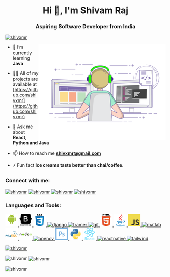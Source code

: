 <h1 align="center">Hi 👋, I'm Shivam Raj</h1>
<h3 align="center">Aspiring Software Developer from India</h3>


<!-- <p align="left"> <img src="https://komarev.com/ghpvc/?username=shivxmr&label=Profile%20views&color=0e75b6&style=flat" alt="shivxmr" /> </p> -->

<p align="left"> <a href="https://twitter.com/shivxmr" target="blank"><img src="https://img.shields.io/twitter/follow/shivxmr?logo=twitter&style=for-the-badge" alt="shivxmr" /></a> </p>
<img align="right" alt="coding" width="400" src="https://github.com/shivxmr/shivxmr/blob/main/img.gif">


- 🌱 I’m currently learning **Java**

- 👨‍💻 All of my projects are available at [https://github.com/shivxmr](https://github.com/shivxmr)

- 💬 Ask me about **React, Python and Java**

- 📫 How to reach me **shivxmr@gmail.com**

- ⚡ Fun fact **Ice creams taste better than chai/coffee.**


<h3 align="left">Connect with me:</h3>
<p align="left">
<a href="https://twitter.com/shivxmr" target="blank"><img align="center" src="https://raw.githubusercontent.com/rahuldkjain/github-profile-readme-generator/master/src/images/icons/Social/twitter.svg" alt="shivxmr" height="30" width="40" /></a>
<a href="https://linkedin.com/in/shivxmr" target="blank"><img align="center" src="https://raw.githubusercontent.com/rahuldkjain/github-profile-readme-generator/master/src/images/icons/Social/linked-in-alt.svg" alt="shivxmr" height="30" width="40" /></a>
<a href="https://instagram.com/shivxmr" target="blank"><img align="center" src="https://raw.githubusercontent.com/rahuldkjain/github-profile-readme-generator/master/src/images/icons/Social/instagram.svg" alt="shivxmr" height="30" width="40" /></a>
<a href="https://www.leetcode.com/shivxmr" target="blank"><img align="center" src="https://raw.githubusercontent.com/rahuldkjain/github-profile-readme-generator/master/src/images/icons/Social/leet-code.svg" alt="shivxmr" height="30" width="40" /></a>
</p>



<h3 align="left">Languages and Tools:</h3>
<p align="left"> <a href="https://developer.android.com" target="_blank" rel="noreferrer"> <img src="https://raw.githubusercontent.com/devicons/devicon/master/icons/android/android-original-wordmark.svg" alt="android" width="40" height="40"/> </a> <a href="https://getbootstrap.com" target="_blank" rel="noreferrer"> <img src="https://raw.githubusercontent.com/devicons/devicon/master/icons/bootstrap/bootstrap-plain-wordmark.svg" alt="bootstrap" width="40" height="40"/> </a> <a href="https://www.w3schools.com/css/" target="_blank" rel="noreferrer"> <img src="https://raw.githubusercontent.com/devicons/devicon/master/icons/css3/css3-original-wordmark.svg" alt="css3" width="40" height="40"/> </a> <a href="https://www.djangoproject.com/" target="_blank" rel="noreferrer"> <img src="https://cdn.worldvectorlogo.com/logos/django.svg" alt="django" width="40" height="40"/> </a> <a href="https://www.framer.com/" target="_blank" rel="noreferrer"> <img src="https://www.vectorlogo.zone/logos/framer/framer-icon.svg" alt="framer" width="40" height="40"/> </a> <a href="https://git-scm.com/" target="_blank" rel="noreferrer"> <img src="https://www.vectorlogo.zone/logos/git-scm/git-scm-icon.svg" alt="git" width="40" height="40"/> </a> <a href="https://www.w3.org/html/" target="_blank" rel="noreferrer"> <img src="https://raw.githubusercontent.com/devicons/devicon/master/icons/html5/html5-original-wordmark.svg" alt="html5" width="40" height="40"/> </a> <a href="https://www.java.com" target="_blank" rel="noreferrer"> <img src="https://raw.githubusercontent.com/devicons/devicon/master/icons/java/java-original.svg" alt="java" width="40" height="40"/> </a> <a href="https://developer.mozilla.org/en-US/docs/Web/JavaScript" target="_blank" rel="noreferrer"> <img src="https://raw.githubusercontent.com/devicons/devicon/master/icons/javascript/javascript-original.svg" alt="javascript" width="40" height="40"/> </a> <a href="https://www.mathworks.com/" target="_blank" rel="noreferrer"> <img src="https://upload.wikimedia.org/wikipedia/commons/2/21/Matlab_Logo.png" alt="matlab" width="40" height="40"/> </a> <a href="https://www.mysql.com/" target="_blank" rel="noreferrer"> <img src="https://raw.githubusercontent.com/devicons/devicon/master/icons/mysql/mysql-original-wordmark.svg" alt="mysql" width="40" height="40"/> </a> <a href="https://nodejs.org" target="_blank" rel="noreferrer"> <img src="https://raw.githubusercontent.com/devicons/devicon/master/icons/nodejs/nodejs-original-wordmark.svg" alt="nodejs" width="40" height="40"/> </a> <a href="https://opencv.org/" target="_blank" rel="noreferrer"> <img src="https://www.vectorlogo.zone/logos/opencv/opencv-icon.svg" alt="opencv" width="40" height="40"/> </a> <a href="https://www.photoshop.com/en" target="_blank" rel="noreferrer"> <img src="https://raw.githubusercontent.com/devicons/devicon/master/icons/photoshop/photoshop-line.svg" alt="photoshop" width="40" height="40"/> </a> <a href="https://www.python.org" target="_blank" rel="noreferrer"> <img src="https://raw.githubusercontent.com/devicons/devicon/master/icons/python/python-original.svg" alt="python" width="40" height="40"/> </a> <a href="https://reactjs.org/" target="_blank" rel="noreferrer"> <img src="https://raw.githubusercontent.com/devicons/devicon/master/icons/react/react-original-wordmark.svg" alt="react" width="40" height="40"/> </a> <a href="https://reactnative.dev/" target="_blank" rel="noreferrer"> <img src="https://reactnative.dev/img/header_logo.svg" alt="reactnative" width="40" height="40"/> </a> <a href="https://tailwindcss.com/" target="_blank" rel="noreferrer"> <img src="https://www.vectorlogo.zone/logos/tailwindcss/tailwindcss-icon.svg" alt="tailwind" width="40" height="40"/> </a> </p>

<p align="left"> <a href="https://github.com/ryo-ma/github-profile-trophy"><img src="https://github-profile-trophy.vercel.app/?username=shivxmr" alt="shivxmr" /></a> </p>

<p><img align="left" src="https://github-readme-stats.vercel.app/api/top-langs?username=shivxmr&show_icons=true&locale=en&layout=compact" alt="shivxmr" /></p>

<p>&nbsp;<img align="center" src="https://github-readme-stats.vercel.app/api?username=shivxmr&show_icons=true&locale=en" alt="shivxmr" /></p>

<p><img align="center" src="https://github-readme-streak-stats.herokuapp.com/?user=shivxmr&" alt="shivxmr" /></p>

